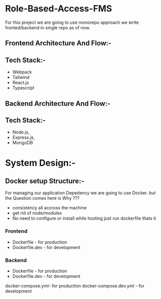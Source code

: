 # Role-Based-Access-FMS
For this project we are going to use monorepo approach we write fronted/backend in single repo as of now.

## Frontend Architecture And Flow:-

## Tech Stack:-
- Webpack 
- Tailwind
- React.js
- Typescript

## Backend Architecture And Flow:-

## Tech Stack:-
- Node.js, 
- Express.js, 
- MongoDB


# System Design:-



## Docker setup Structure:-

For managing our application Depedency we are going to use Docker. but the Question comes here is Why ??? 
- consistency all accross the machine 
- get rid of node/modules
- No need to configure or install while hosting just run dockerfile thats it

### Frontend
- Dockerfile - for production
- Dockerfile.dev - for development

### Backend
- Dockerfile - for production
- Dockerfile.dev - for development

docker-compose.yml- for production
docker-compose.dev.yml - for development





